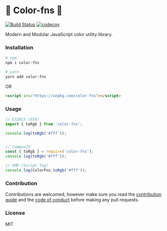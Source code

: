 # 🎨 Color-fns 🎨

[![Build Status](https://travis-ci.org/baianat/color-fns.svg?branch=master)](https://travis-ci.org/baianat/color-fns)
[![codecov](https://codecov.io/gh/baianat/color-fns/branch/master/graph/badge.svg)](https://codecov.io/gh/baianat/color-fns)

Modern and Modular JavaScript color utility library.

### Installation

```bash
# npm
npm i color-fns

# yarn
yarn add color-fns
```

OR

```html
<script src="https://unpkg.com/color-fns"></script>
```

### Usage

```js
// ES2015 (ES6)
import { toRgb } from 'color-fns';

console.log(toRgb('#fff'));


// CommonJS
const { toRgb } = require('color-fns');
console.log(toRgb('#fff'));

// UMD (Script Tag)
console.log(ColorFns.toRgb('#fff'));
```

### Contribution

Contributions are welcomed, however make sure you read the [contribution guide](.github/CONTRIBUTING.md) and the [code of conduct](.github/CONDUCT.md) before making any pull requests.

### License

MIT
